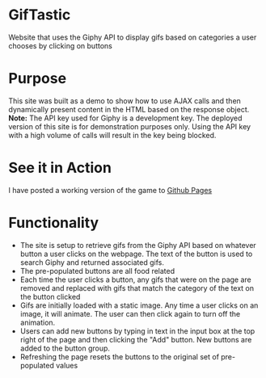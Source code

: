 # GifTastic
Website that uses the Giphy API to display gifs based on categories a user chooses by clicking on buttons

# Purpose
This site was built as a demo to show how to use AJAX calls and then dynamically present content in the HTML based on the response object.  
__Note:__ The API key used for Giphy is a development key.  The deployed version of this site is for demonstration purposes only.  Using the API key with a high volume of calls will result in the key being blocked.

# See it in Action
I have posted a working version of the game to [Github Pages](https://chrisducey01.github.io/GifTastic)

# Functionality
* The site is setup to retrieve gifs from the Giphy API based on whatever button a user clicks on the webpage.  The text of the button is used to search Giphy and returned associated gifs.  
* The pre-populated buttons are all food related
* Each time the user clicks a button, any gifs that were on the page are removed and replaced with gifs that match the category of the text on the button clicked
* Gifs are initially loaded with a static image.  Any time a user clicks on an image, it will animate.  The user can then click again to turn off the animation.
* Users can add new buttons by typing in text in the input box at the top right of the page and then clicking the "Add" button.  New buttons are added to the button group.
* Refreshing the page resets the buttons to the original set of pre-populated values